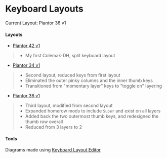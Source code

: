 # Keyboard Layouts

Current Layout: Piantor 36 v1

#### Layouts

- [Piantor 42 v1](piantor-42/layout-1/README.md)
> - My first Colemak-DH, split keyboard layout
- [Piantor 34 v1](piantor-34/layout-1/README.md) 
> - Second layout, reduced keys from first layout
> - Eliminated the outer pinky columns and the inner thumb keys
> - Transitioned from "momentary layer" keys to "toggle on" layering
- [Piantor 36 v1](piantor-36/layout-1/README.md)
> - Third layout, modified from second layout
> - Expanded homerow mods to include `Super` and exist on all layers
> - Added back the two outermost thumb keys, and redesigned the thumb row overall
> - Reduced from 3 layers to 2


#### Tools

Diagrams made using [Keyboard Layout Editor](http://www.keyboard-layout-editor.com/)

